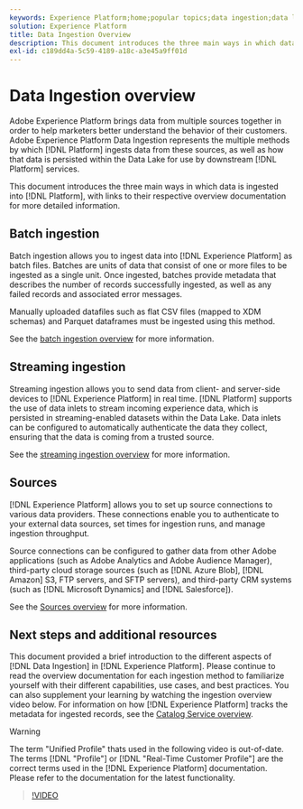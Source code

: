 ```yaml
---
keywords: Experience Platform;home;popular topics;data ingestion;data location;Data Location;Data management;data management;Lineage;lineage;batch;Batch;ingested data
solution: Experience Platform
title: Data Ingestion Overview
description: This document introduces the three main ways in which data is ingested into Platform, with links to their respective overview documentation for more detailed information.
exl-id: c189dd4a-5c59-4189-a18c-a3e45a9ff01d
---
```

# Data Ingestion overview

Adobe Experience Platform brings data from multiple sources together in order to help marketers better understand the behavior of their customers. Adobe Experience Platform Data Ingestion represents the multiple methods by which [!DNL Platform] ingests data from these sources, as well as how that data is persisted within the Data Lake for use by downstream [!DNL Platform] services.

This document introduces the three main ways in which data is ingested into [!DNL Platform], with links to their respective overview documentation for more detailed information.

## Batch ingestion

Batch ingestion allows you to ingest data into [!DNL Experience Platform] as batch files. Batches are units of data that consist of one or more files to be ingested as a single unit. Once ingested, batches provide metadata that describes the number of records successfully ingested, as well as any failed records and associated error messages.

Manually uploaded datafiles such as flat CSV files (mapped to XDM schemas) and Parquet dataframes must be ingested using this method.

See the [batch ingestion overview](./batch-ingestion/overview.md) for more information.

## Streaming ingestion

Streaming ingestion allows you to send data from client- and server-side devices to [!DNL Experience Platform] in real time. [!DNL Platform] supports the use of data inlets to stream incoming experience data, which is persisted in streaming-enabled datasets within the Data Lake. Data inlets can be configured to automatically authenticate the data they collect, ensuring that the data is coming from a trusted source. 

See the [streaming ingestion overview](./streaming-ingestion/overview.md) for more information.

## Sources

[!DNL Experience Platform] allows you to set up source connections to various data providers. These connections enable you to authenticate to your external data sources, set times for ingestion runs, and manage ingestion throughput. 

Source connections can be configured to gather data from other Adobe applications (such as Adobe Analytics and Adobe Audience Manager), third-party cloud storage sources (such as [!DNL Azure Blob], [!DNL Amazon] S3, FTP servers, and SFTP servers), and third-party CRM systems (such as [!DNL Microsoft Dynamics] and [!DNL Salesforce]).

See the [Sources overview](../sources/home.md) for more information.

## Next steps and additional resources

This document provided a brief introduction to the different aspects of [!DNL Data Ingestion] in [!DNL Experience Platform]. Please continue to read the overview documentation for each ingestion method to familiarize yourself with their different capabilities, use cases, and best practices. You can also supplement your learning by watching the ingestion overview video below. For information on how [!DNL Experience Platform] tracks the metadata for ingested records, see the [Catalog Service overview](../catalog/home.md).

>[!WARNING]
>
>The term "Unified Profile" thats used in the following video is out-of-date. The terms [!DNL "Profile"] or [!DNL "Real-Time Customer Profile"] are the correct terms used in the [!DNL Experience Platform] documentation. Please refer to the documentation for the latest functionality.

>[!VIDEO](https://video.tv.adobe.com/v/27106?quality=12&learn=on)
